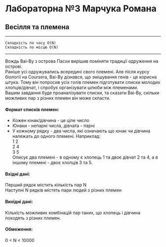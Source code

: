 # Лабораторна №3 Марчука Романа 
## Весілля та племена
* * *
```
Складність по часу O(N)
Складність по місцю O(N)
```
* * *
Вождь Ваі-Ву з острова Пасхи вирішив поміняти традиції одруження на острові.\
Раніше усі одружувались всередині свого племені. Але після курсу біології на Coursera,
Ваі-Ву дізнався, що змішування генів - це корисна штука. Тому він попросив усіх голів
племен підготувати списки молодих хлопців/дівчат, і спробує організувати шлюби між
племенами.\
Вашим завдання буде проаналізувати списки, та сказати Ваі-Ву, скільки можливих пар з
різних племен він може скласти.

#### Формат списків племен:
* Кожен юнак/дівчина - це ціле число
* Юнаки - непарні числа, дівчата - парні
* У кожному рядку - два числа, які означають що юнак чи дівчина належать до
одного племені. Наприклад:\
1 2\
2 4\
3 5\
Описує два племені - в одному є хлопець 1 та двоє дівчат 2 та 4, а в іншому
племені - двоє хлопців 3 та 5.

#### Вхідні дані:
Перший рядок містить кількість пар N\
Наступні N рядків містять пари людей з різних племен

#### Вихідні дані:
Кількість можливих комбінацій пар таких, що хлопець і дівчина походять з різних
племен.

#### Обмеження:
0 &lt; N &lt; 10000